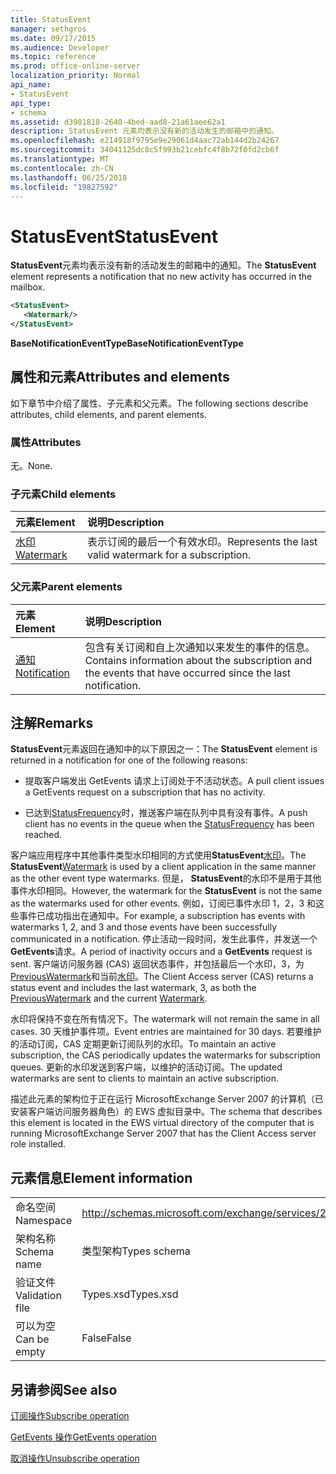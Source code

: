 ```yaml
---
title: StatusEvent
manager: sethgros
ms.date: 09/17/2015
ms.audience: Developer
ms.topic: reference
ms.prod: office-online-server
localization_priority: Normal
api_name:
- StatusEvent
api_type:
- schema
ms.assetid: d3901818-2640-4bed-aad8-21a61aee62a1
description: StatusEvent 元素均表示没有新的活动发生的邮箱中的通知。
ms.openlocfilehash: e214918f9795e9e29061d4aac72ab144d2b24267
ms.sourcegitcommit: 34041125dc8c5f993b21cebfc4f8b72f0fd2cb6f
ms.translationtype: MT
ms.contentlocale: zh-CN
ms.lasthandoff: 06/25/2018
ms.locfileid: "19827592"
---
```

# <a name="statusevent"></a><span data-ttu-id="b50f2-103">StatusEvent</span><span class="sxs-lookup"><span data-stu-id="b50f2-103">StatusEvent</span></span>

<span data-ttu-id="b50f2-104">**StatusEvent**元素均表示没有新的活动发生的邮箱中的通知。</span><span class="sxs-lookup"><span data-stu-id="b50f2-104">The **StatusEvent** element represents a notification that no new activity has occurred in the mailbox.</span></span> 
  
```xml
<StatusEvent>
   <Watermark/>
</StatusEvent>
```

 <span data-ttu-id="b50f2-105">**BaseNotificationEventType**</span><span class="sxs-lookup"><span data-stu-id="b50f2-105">**BaseNotificationEventType**</span></span>
## <a name="attributes-and-elements"></a><span data-ttu-id="b50f2-106">属性和元素</span><span class="sxs-lookup"><span data-stu-id="b50f2-106">Attributes and elements</span></span>

<span data-ttu-id="b50f2-107">如下章节中介绍了属性、子元素和父元素。</span><span class="sxs-lookup"><span data-stu-id="b50f2-107">The following sections describe attributes, child elements, and parent elements.</span></span>
  
### <a name="attributes"></a><span data-ttu-id="b50f2-108">属性</span><span class="sxs-lookup"><span data-stu-id="b50f2-108">Attributes</span></span>

<span data-ttu-id="b50f2-109">无。</span><span class="sxs-lookup"><span data-stu-id="b50f2-109">None.</span></span>
  
### <a name="child-elements"></a><span data-ttu-id="b50f2-110">子元素</span><span class="sxs-lookup"><span data-stu-id="b50f2-110">Child elements</span></span>

|<span data-ttu-id="b50f2-111">**元素**</span><span class="sxs-lookup"><span data-stu-id="b50f2-111">**Element**</span></span>|<span data-ttu-id="b50f2-112">**说明**</span><span class="sxs-lookup"><span data-stu-id="b50f2-112">**Description**</span></span>|
|:-----|:-----|
|[<span data-ttu-id="b50f2-113">水印</span><span class="sxs-lookup"><span data-stu-id="b50f2-113">Watermark</span></span>](watermark.md) <br/> |<span data-ttu-id="b50f2-114">表示订阅的最后一个有效水印。</span><span class="sxs-lookup"><span data-stu-id="b50f2-114">Represents the last valid watermark for a subscription.</span></span>  <br/> |
   
### <a name="parent-elements"></a><span data-ttu-id="b50f2-115">父元素</span><span class="sxs-lookup"><span data-stu-id="b50f2-115">Parent elements</span></span>

|<span data-ttu-id="b50f2-116">**元素**</span><span class="sxs-lookup"><span data-stu-id="b50f2-116">**Element**</span></span>|<span data-ttu-id="b50f2-117">**说明**</span><span class="sxs-lookup"><span data-stu-id="b50f2-117">**Description**</span></span>|
|:-----|:-----|
|[<span data-ttu-id="b50f2-118">通知</span><span class="sxs-lookup"><span data-stu-id="b50f2-118">Notification</span></span>](notification-ex15websvcsotherref.md) <br/> |<span data-ttu-id="b50f2-119">包含有关订阅和自上次通知以来发生的事件的信息。</span><span class="sxs-lookup"><span data-stu-id="b50f2-119">Contains information about the subscription and the events that have occurred since the last notification.</span></span>  <br/> |
   
## <a name="remarks"></a><span data-ttu-id="b50f2-120">注解</span><span class="sxs-lookup"><span data-stu-id="b50f2-120">Remarks</span></span>

<span data-ttu-id="b50f2-121">**StatusEvent**元素返回在通知中的以下原因之一：</span><span class="sxs-lookup"><span data-stu-id="b50f2-121">The **StatusEvent** element is returned in a notification for one of the following reasons:</span></span> 
  
- <span data-ttu-id="b50f2-122">提取客户端发出 GetEvents 请求上订阅处于不活动状态。</span><span class="sxs-lookup"><span data-stu-id="b50f2-122">A pull client issues a GetEvents request on a subscription that has no activity.</span></span>
    
- <span data-ttu-id="b50f2-123">已达到[StatusFrequency](statusfrequency.md)时，推送客户端在队列中具有没有事件。</span><span class="sxs-lookup"><span data-stu-id="b50f2-123">A push client has no events in the queue when the [StatusFrequency](statusfrequency.md) has been reached.</span></span> 
    
<span data-ttu-id="b50f2-124">客户端应用程序中其他事件类型水印相同的方式使用**StatusEvent**[水印](watermark.md)。</span><span class="sxs-lookup"><span data-stu-id="b50f2-124">The **StatusEvent**[Watermark](watermark.md) is used by a client application in the same manner as the other event type watermarks.</span></span> <span data-ttu-id="b50f2-125">但是， **StatusEvent**的水印不是用于其他事件水印相同。</span><span class="sxs-lookup"><span data-stu-id="b50f2-125">However, the watermark for the **StatusEvent** is not the same as the watermarks used for other events.</span></span> <span data-ttu-id="b50f2-126">例如，订阅已事件水印 1，2，3 和这些事件已成功指出在通知中。</span><span class="sxs-lookup"><span data-stu-id="b50f2-126">For example, a subscription has events with watermarks 1, 2, and 3 and those events have been successfully communicated in a notification.</span></span> <span data-ttu-id="b50f2-127">停止活动一段时间，发生此事件，并发送一个**GetEvents**请求。</span><span class="sxs-lookup"><span data-stu-id="b50f2-127">A period of inactivity occurs and a **GetEvents** request is sent.</span></span> <span data-ttu-id="b50f2-128">客户端访问服务器 (CAS) 返回状态事件，并包括最后一个水印，3，为[PreviousWatermark](previouswatermark.md)和当前[水印](watermark.md)。</span><span class="sxs-lookup"><span data-stu-id="b50f2-128">The Client Access server (CAS) returns a status event and includes the last watermark, 3, as both the [PreviousWatermark](previouswatermark.md) and the current [Watermark](watermark.md).</span></span>
  
<span data-ttu-id="b50f2-129">水印将保持不变在所有情况下。</span><span class="sxs-lookup"><span data-stu-id="b50f2-129">The watermark will not remain the same in all cases.</span></span> <span data-ttu-id="b50f2-130">30 天维护事件项。</span><span class="sxs-lookup"><span data-stu-id="b50f2-130">Event entries are maintained for 30 days.</span></span> <span data-ttu-id="b50f2-131">若要维护的活动订阅，CAS 定期更新订阅队列的水印。</span><span class="sxs-lookup"><span data-stu-id="b50f2-131">To maintain an active subscription, the CAS periodically updates the watermarks for subscription queues.</span></span> <span data-ttu-id="b50f2-132">更新的水印发送到客户端，以维护的活动订阅。</span><span class="sxs-lookup"><span data-stu-id="b50f2-132">The updated watermarks are sent to clients to maintain an active subscription.</span></span>
  
<span data-ttu-id="b50f2-133">描述此元素的架构位于正在运行 MicrosoftExchange Server 2007 的计算机（已安装客户端访问服务器角色）的 EWS 虚拟目录中。</span><span class="sxs-lookup"><span data-stu-id="b50f2-133">The schema that describes this element is located in the EWS virtual directory of the computer that is running MicrosoftExchange Server 2007 that has the Client Access server role installed.</span></span>
  
## <a name="element-information"></a><span data-ttu-id="b50f2-134">元素信息</span><span class="sxs-lookup"><span data-stu-id="b50f2-134">Element information</span></span>

|||
|:-----|:-----|
|<span data-ttu-id="b50f2-135">命名空间</span><span class="sxs-lookup"><span data-stu-id="b50f2-135">Namespace</span></span>  <br/> |http://schemas.microsoft.com/exchange/services/2006/types  <br/> |
|<span data-ttu-id="b50f2-136">架构名称</span><span class="sxs-lookup"><span data-stu-id="b50f2-136">Schema name</span></span>  <br/> |<span data-ttu-id="b50f2-137">类型架构</span><span class="sxs-lookup"><span data-stu-id="b50f2-137">Types schema</span></span>  <br/> |
|<span data-ttu-id="b50f2-138">验证文件</span><span class="sxs-lookup"><span data-stu-id="b50f2-138">Validation file</span></span>  <br/> |<span data-ttu-id="b50f2-139">Types.xsd</span><span class="sxs-lookup"><span data-stu-id="b50f2-139">Types.xsd</span></span>  <br/> |
|<span data-ttu-id="b50f2-140">可以为空</span><span class="sxs-lookup"><span data-stu-id="b50f2-140">Can be empty</span></span>  <br/> |<span data-ttu-id="b50f2-141">False</span><span class="sxs-lookup"><span data-stu-id="b50f2-141">False</span></span>  <br/> |
   
## <a name="see-also"></a><span data-ttu-id="b50f2-142">另请参阅</span><span class="sxs-lookup"><span data-stu-id="b50f2-142">See also</span></span>



[<span data-ttu-id="b50f2-143">订阅操作</span><span class="sxs-lookup"><span data-stu-id="b50f2-143">Subscribe operation</span></span>](subscribe-operation.md)
  
[<span data-ttu-id="b50f2-144">GetEvents 操作</span><span class="sxs-lookup"><span data-stu-id="b50f2-144">GetEvents operation</span></span>](getevents-operation.md)
  
[<span data-ttu-id="b50f2-145">取消操作</span><span class="sxs-lookup"><span data-stu-id="b50f2-145">Unsubscribe operation</span></span>](unsubscribe-operation.md)

